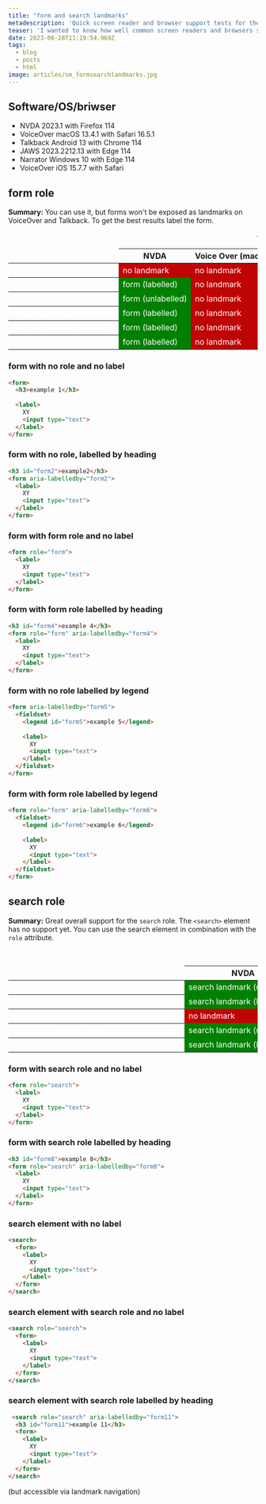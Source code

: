 ```yaml
---
title: "form and search landmarks"
metadescription: 'Quick screen reader and browser support tests for the search and form ARIA roles.'
teaser: 'I wanted to know how well common screen readers and browsers support `search` and `form` [landmarks](https://www.htmhell.dev/tips/landmarks/). Here are my results:'
date: 2023-06-28T11:19:54.969Z
tags:
  - blog
  - posts
  - html
image: articles/sm_formsearchlandmarks.jpg
---
```


<style>
  table {
    table-layout: fixed;
    white-space: nowrap;
  }

  tbody td {
    background: green;
    color: #fff;

  }

  tbody th {
    font-weight: normal;
  /*  position: sticky;
    left: 0;*/
  }

  td.no {
    background: #bf0404;
  }

  th a:is(:link, :visited) {
    color: #fff;
  }
</style>

<h2>Software/OS/briwser</h2>

<ul>
  <li>NVDA 2023.1 with Firefox 114</li>
  <li>VoiceOver macOS 13.4.1 with Safari 16.5.1</li>
  <li>Talkback Android 13 with Chrome 114</li>
  <li>JAWS 2023.2212.13 with Edge 114</li>
  <li>Narrator Windows 10 with Edge 114</li>
  <li>VoiceOver iOS 15.7.7 with Safari</li>


</ul>

<h2>form role</h2>

**Summary:** You can use it, but forms won't be exposed as landmarks on VoiceOver and Talkback. To get the best results label the form.

<div class="table-wrapper">
<table>
  <caption>form role test results</caption>
  <thead>
    <tr>
        <td></td>
        <th>NVDA</th>
        <th>Voice Over (macOS)</th>
        <th>Talkback</th>
        <th>Jaws</th>
        <th>Narrator</th>
        <th>VoiceOver (iOs)</th>
    </tr>
  </thead>
  <tbody>
    <tr>
        <th><a href="#form1">no role and no label</a></th>
        <td class="no">no landmark</td>
        <td class="no">no landmark</td>
        <td class="no" aria-describedby="sidenote">no landmark*</td>
        <td class="no">no landmark</td>
        <td class="no">no landmark</td>
        <td class="no">no landmark</td>
    </tr>
    <tr>
        <th><a href="#form2">no role, labelled by heading</a></th>
        <td>form (labelled)</td>
        <td class="no">no landmark</td>
        <td class="no" aria-describedby="sidenote">no landmark*</td>
        <td>form (labelled)</td>
        <td>form landmark (labelled)</td>
        <td class="no">no landmark</td>
    </tr>
    <tr>
        <th><a href="#form3">role but no label</a></th>
        <td>form (unlabelled)</td>
        <td class="no">no landmark</td>
        <td class="no" aria-describedby="sidenote">no landmark*</td>
        <td class="no">no landmark</td>
        <td>form landmark (unlabelled)</td>
        <td class="no">no landmark</td>
    </tr>
    <tr>
        <th><a href="#form4">role, labelled by heading</a></th>
        <td>form (labelled)</td>
        <td class="no">no landmark</td>
        <td class="no" aria-describedby="sidenote">no landmark*</td>
        <td>form (labelled)</td>
        <td>form landmark (labelled)</td>
        <td class="no">no landmark</td>
    </tr>
    <tr>
        <th><a href="#form5">no role, labelled by legend</a></th>
        <td>form (labelled)</td>
        <td class="no">no landmark</td>
        <td class="no" aria-describedby="sidenote">no landmark*</td>
        <td>group (labelled)</td>
        <td>form landmark (labelled)</td>
        <td class="no">no landmark</td>
    </tr>
    <tr>
        <th><a href="#form6">role, labelled by legend</a></th>
        <td>form (labelled)</td>
        <td class="no">no landmark</td>
        <td class="no" aria-describedby="sidenote">no landmark*</td>
        <td>group (labelled)</td>
        <td>form landmark (labelled)</td>
        <td class="no">no landmark</td>
    </tr>
  </tbody>

</table>
</div>

<h3 id="form1">form with no role and no label</h3>

```html
<form>
  <h3>example 1</h3>
  
  <label>
    XY
    <input type="text">
  </label>
</form>
```

<h3 id="form2">form with no role, labelled by heading</h3>

```html
<h3 id="form2">example2</h3>
<form aria-labelledby="form2">
  <label>
    XY
    <input type="text">
  </label>
</form>
```

<h3 id="form3">form with form role and no label</h3>

```html
<form role="form">
  <label>
    XY
    <input type="text">
  </label>
</form>
```

<h3 id="form4">form with form role labelled by heading</h3>

```html
<h3 id="form4">example 4</h3>
<form role="form" aria-labelledby="form4">
  <label>
    XY
    <input type="text">
  </label>
</form>
```

<h3  id="form5">form with no role labelled by legend</h3>

```html
<form aria-labelledby="form5">
  <fieldset>
    <legend id="form5">example 5</legend>
    
    <label>
      XY
      <input type="text">
    </label>
  </fieldset>
</form>
```

<h3  id="form6">form with form role labelled by legend</h3>

```html
<form role="form" aria-labelledby="form6">
  <fieldset>
    <legend id="form6">example 6</legend>
    
    <label>
      XY
      <input type="text">
    </label>
  </fieldset>
</form>
```

<h2>search role</h2>

**Summary:** Great overall support for the `search` role. The `<search>` element has no support yet. You can use the search element in combination with the `role` attribute.

<div class="table-wrapper">
<table>
  <caption>search role test results</caption>
  <thead>
    <tr>
        <td></td>
        <th>NVDA</th>
        <th>Voice Over (macOS)</th>
        <th>Talkback</th>
        <th>Jaws</th>
        <th>Narrator</th>
        <th>VoiceOver (iOs)</th>
    </tr>
  </thead>
  <tbody>
    <tr>
        <th><a href="#search1">role but no label</a></th>
        <td>search landmark (unlabelled)</td>
        <td>search (unlabelled)</td>
        <td>search (unlabelled)</td>
        <td>search region (unlabelled)</td>
        <td>search landmark (unlabelled)</td>
        <td>search landmark (unlabelled)</td>
    </tr>
    <tr>
        <th><a href="#search2">role, labelled by heading</a></th>
        <td>search landmark (labelled)</td>
        <td>search (labelled)</td>
        <td>search (labelled)</td>
        <td>search region (labelled)</td>
        <td>search landmark (labelled)</td>
        <td>search landmark (labelled)</td>
    </tr>
    <tr>
        <th><a href="#search3">search element with no label</a></th>
        <td class="no">no landmark</td>
        <td class="no">no landmark</td>
        <td class="no" aria-describedby="sidenote">no landmark*</td>
        <td class="no">no landmark</td>
        <td class="no">no landmark</td>
        <td class="no">no landmark</td>
    </tr>
    <tr>
        <th><a href="#search4">search element with role but no label</a></th>
        <td>search landmark (unlabelled)</td>
        <td>search (unlabelled)</td>
        <td>search (unlabelled)</td>
        <td>search region (unlabelled)</td>
        <td>search landmark (unlabelled)</td>
        <td>search landmark (unlabelled)</td>
    </tr>
    <tr>
        <th><a href="#search5">search element with role, labelled by heading</a></th>
        <td>search landmark (labelled)</td>
        <td>search (labelled)</td>
        <td>search (labelled)</td>
        <td>search region (labelled)</td>
        <td>search landmark (labelled)</td>
        <td>search landmark (labelled)</td>
    </tr>
  </tbody>

</table>
</div>


<h3 id="search1">form with search role and no label</h3>

```html
<form role="search">
  <label>
    XY
    <input type="text">
  </label>
</form>
```

<h3 id="search2">form with search role labelled by heading</h3>

```html
<h3 id="form8">example 8</h3>
<form role="search" aria-labelledby="form8">
  <label>
    XY
    <input type="text">
  </label>
</form>
```

<h3 id="search3">search element with no label</h3>

```html
<search>
  <form>
    <label>
      XY
      <input type="text">
    </label>
  </form>
</search>
```
  
<h3 id="search4">search element with search role and no label</h3>

```html
<search role="search">
  <form>
    <label>
      XY
      <input type="text">
    </label>
  </form>
</search>
```

<h3 id="search5">search element with search role labelled by heading</h3>

```html
 <search role="search" aria-labelledby="form11">
  <h3 id="form11">example 11</h3>
  <form>
    <label>
      XY
      <input type="text">
    </label>
  </form>
</search>
```

<span id="sidenote">(but accessible via landmark navigation)</span>